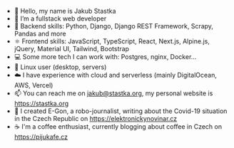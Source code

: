 - 👋 Hello, my name is Jakub Stastka
- 👀 I’m a fullstack web developer
- 🐍 Backend skills: Python, Django, Django REST Framework, Scrapy, Pandas and more
- ⚛️ Frontend skills: JavaScript, TypeScript, React, Next.js, Alpine.js, jQuery, Material UI, Tailwind, Bootstrap
- 💻 Some more tech I can work with: Postgres, nginx, Docker...
- 🐧 Linux user (desktop, servers)
- ☁️ I have experience with cloud and serverless (mainly DigitalOcean, AWS, Vercel)
- 📫 You can reach me on jakub@stastka.org, my personal website is https://stastka.org
- 🤖 I created E-Gon, a robo-journalist, writing about the Covid-19 situation in the Czech Republic on https://elektronickynovinar.cz
- ☕ I'm a coffee enthusiast, currently blogging about coffee in Czech on https://pijukafe.cz
